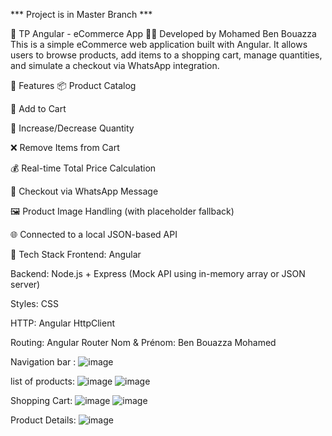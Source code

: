 *** Project is in Master Branch ***

🛒 TP Angular - eCommerce App
👨‍💻 Developed by Mohamed Ben Bouazza
This is a simple eCommerce web application built with Angular. It allows users to browse products, add items to a shopping cart, manage quantities, and simulate a checkout via WhatsApp integration.

🚀 Features
📦 Product Catalog

🛒 Add to Cart

🔢 Increase/Decrease Quantity

❌ Remove Items from Cart

💰 Real-time Total Price Calculation

📲 Checkout via WhatsApp Message

🖼️ Product Image Handling (with placeholder fallback)

🌐 Connected to a local JSON-based API

🧰 Tech Stack
Frontend: Angular

Backend: Node.js + Express (Mock API using in-memory array or JSON server)

Styles: CSS

HTTP: Angular HttpClient

Routing: Angular Router
Nom & Prénom: Ben Bouazza Mohamed

Navigation bar : 
![image](https://github.com/user-attachments/assets/97e4d846-b70d-48b0-8787-551af40d1e33)


list of products: 
            ![image](https://github.com/user-attachments/assets/2140bb6e-7cba-43f0-afec-7a19a65d2ee0)
![image](https://github.com/user-attachments/assets/f7e1aa23-0fc7-497a-8764-d89e997bc12a)




Shopping Cart: 
            ![image](https://github.com/user-attachments/assets/d313f554-130e-49de-b9d5-cd3c674b1104)
            ![image](https://github.com/user-attachments/assets/2865095e-1a2c-42bd-a561-81e4cb94836d)




Product Details: 
            ![image](https://github.com/user-attachments/assets/d6cbb2f2-e16b-4132-a9cc-46ef09587065)




